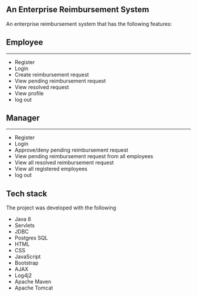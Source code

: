 ## An Enterprise Reimbursement System

An enterprise reimbursement system that has the following features:

## Employee
- --  
- Register
- Login
- Create reimbursement request
- View pending reimbursement request
- View resolved request
- View profile
- log out

 ## Manager 
- --
- Register
- Login
- Approve/deny pending reimbursement request
- View pending reimbursement request from all employees
- View  all resolved  reimbursement request
- View all registered employees
- log out

## Tech stack

The project was developed with the following

- Java 8
- Servlets
- JDBC 
- Postgres SQL
- HTML
- CSS
- JavaScript
- Bootstrap
- AJAX
- Log4j2
- Apache Maven
- Apache Tomcat

